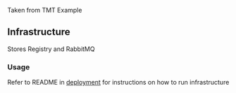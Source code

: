 Taken from TMT Example

## Infrastructure

Stores Registry and RabbitMQ

### Usage
Refer to README in [deployment](../deployment/README.md) for instructions on how to run infrastructure